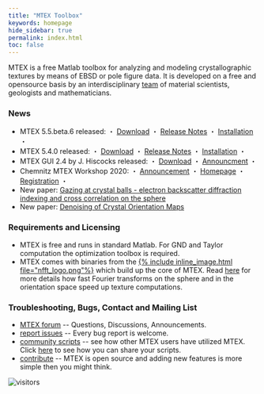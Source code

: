 ```yaml
---
title: "MTEX Toolbox"
keywords: homepage
hide_sidebar: true
permalink: index.html
toc: false
---
```


MTEX is a free Matlab toolbox for analyzing and modeling crystallographic
textures by means of EBSD or pole figure data. It is developed on a free and
opensource basis by an interdisciplinary [team](people) of material
scientists, geologists and mathematicians.

### News
* MTEX 5.5.beta.6 released: ・ [Download](https://github.com/mtex-toolbox/mtex/releases/download/mtex-5.5.beta.6/mtex-5.5.beta.6.zip) ・ [Release Notes](changelog.html) ・ [Installation](download) ・
* MTEX 5.4.0 released: ・ [Download](https://github.com/mtex-toolbox/mtex/releases/download/mtex-5.4.0/mtex-5.4.0.zip) ・ [Release Notes](changelog.html) ・ [Installation](download) ・
* MTEX GUI 2.4 by J. Hiscocks released: ・ [Download](https://www.researchgate.net/profile/Jessica_Hiscocks/publication/341722714_MTEX_GUI_3pt4-_An_updated_graphical_interface_for_MTEX/data/5ed1b00e299bf1c67d274ede/MTEX-GUI-3pt4.zip) ・ [Announcment](https://www.researchgate.net/publication/341722714_MTEX_GUI_3pt4-_An_updated_graphical_interface_for_MTEX) ・
* Chemnitz MTEX Workshop 2020: ・ [Announcement](https://groups.google.com/forum/#!topic/mtexmail/-U5zoGb_olc) ・ [Homepage](http://www-user.tu-chemnitz.de/~rahi/mtexWorkshop20) ・  [Registration](http://www-user.tu-chemnitz.de/~rahi/mtexWorkshop20/registration.php) ・
* New paper: [Gazing at crystal balls - electron backscatter diffraction indexing and cross correlation on the sphere](https://www-user.tu-chemnitz.de/~rahi/paper/gazingAtCrystalBalls.pdf)
* New paper: [Denoising of Crystal Orientation Maps](https://www-user.tu-chemnitz.de/~rahi/paper/denoising.pdf)

### Requirements and Licensing

* MTEX is free and runs in standard Matlab. For GND and Taylor computation the optimization toolbox is required.
* MTEX comes with binaries from the [{% include inline_image.html file="nfft_logo.png"%}](https://www-user.tu-chemnitz.de/~potts/nfft/) which build up the core of MTEX. Read [here]() for more details how fast Fourier transforms on the sphere and in the orientation space speed up texture computations.

### Troubleshooting, Bugs, Contact and Mailing List


 * [MTEX forum](https://github.com/mtex-toolbox/mtex/discussions)
  -- Questions, Discussions, Announcements.
 * [report issues](https://github.com/mtex-toolbox/mtex/issues) -- Every bug
   report is welcome.
 * [community scripts](https://gist.github.com/search?utf8=%E2%9C%93&q=%23mtexScript)
   -- see how other MTEX users have utilized MTEX. Click [here](scripts) to see how
   you can share your scripts.
 * [contribute](https://github.com/mtex-toolbox/mtex) -- MTEX is open
   source and adding new features is more simple then you might think.


![visitors](https://visitor-badge.laobi.icu/badge?page_id=MTEXHomePage)
